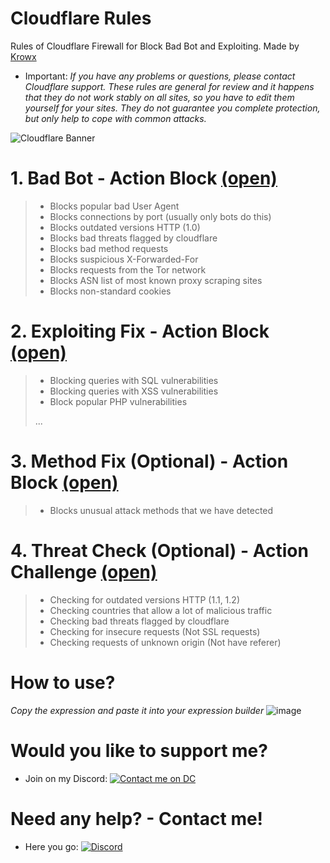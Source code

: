 # Cloudflare Rules
Rules of Cloudflare Firewall for Block Bad Bot and Exploiting. Made by [Krowx](https://krowx.xyz/)

* Important: *If you have any problems or questions, please contact Cloudflare support. These rules are general for review and it happens that they do not work stably on all sites, so you have to edit them yourself for your sites. They do not guarantee you complete protection, but only help to cope with common attacks.*

![Cloudflare Banner](https://imgs.search.brave.com/vMssRmSQL8CxVIYYu6fluUEdgYemos7Kx5djNyAncas/rs:fit:860:0:0:0/g:ce/aHR0cHM6Ly9ib290/ZmxhcmUuY29tL3dw/LWNvbnRlbnQvdXBs/b2Fkcy8yMDIzLzAz/L0Nsb3VkZmxhcmUt/TG9nby5wbmc)

# 1. Bad Bot - Action Block [(open)](Bad%20Bot%20-%20Block.txt)
> * Blocks popular bad User Agent
> * Blocks connections by port (usually only bots do this)
> * Blocks outdated versions HTTP (1.0)
> * Blocks bad threats flagged by cloudflare
> * Blocks bad method requests
> * Blocks suspicious X-Forwarded-For
> * Blocks requests from the Tor network
> * Blocks ASN list of most known proxy scraping sites
> * Blocks non-standard cookies

# 2. Exploiting Fix - Action Block [(open)](Exploiting%20Fix%20-%20Block.txt)
> * Blocking queries with SQL vulnerabilities
> * Blocking queries with XSS vulnerabilities
> * Block popular PHP vulnerabilities
> 
> ...

# 3. Method Fix (Optional) - Action Block [(open)](Method%20Fix%20-%20Block.txt)
> * Blocks unusual attack methods that we have detected

# 4. Threat Check (Optional) - Action Challenge [(open)](Threat%20Check%20-%20Challenge.txt)
> * Checking for outdated versions HTTP (1.1, 1.2)
> * Checking countries that allow a lot of malicious traffic
> * Checking bad threats flagged by cloudflare
> * Checking for insecure requests (Not SSL requests)
> * Checking requests of unknown origin (Not have referer)

# How to use?
*Copy the expression and paste it into your expression builder*
![image](https://user-images.githubusercontent.com/55624740/161973398-05e74f0c-f72c-4c71-afa4-46987801f3c8.png)

# Would you like to support me?
* Join on my Discord:
[![Contact me on DC](https://img.shields.io/badge/Discord-000000?style=for-the-badge&logo=discord&logoColor=6A0DAD)](https://discord.com/invite/crimelifecl/) 

# Need any help? - Contact me!
* Here you go:
[![Discord](https://img.shields.io/badge/Discord-000000?style=for-the-badge&logo=discord&logoColor=6A0DAD)](https://discord.com/users/1103038390481465434)  
